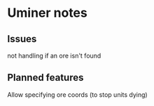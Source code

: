 # Uminer notes

## Issues
not handling if an ore isn't found

## Planned features
Allow specifying ore coords (to stop units dying)